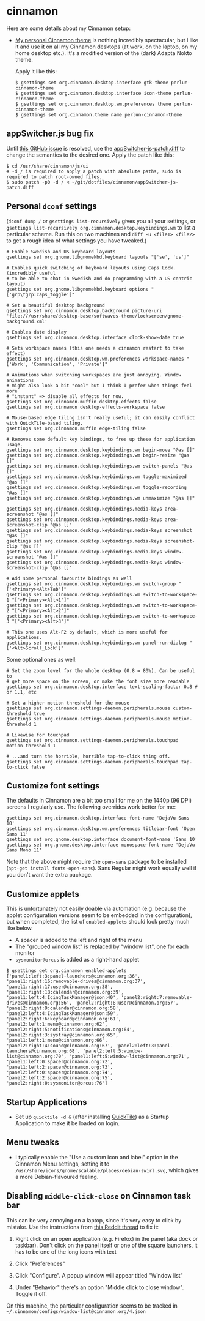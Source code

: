 # cinnamon

Here are some details about my Cinnamon setup:

- [My personal Cinnamon theme](https://github.com/perlun/perlun-cinnamon-theme)
  is nothing incredibly spectacular, but I like it and use it on all my Cinnamon
  desktops (at work, on the laptop, on my home desktop etc.). It's a modified
  version of the (dark) Adapta Nokto theme.

  Apply it like this:
  ```shell
  $ gsettings set org.cinnamon.desktop.interface gtk-theme perlun-cinnamon-theme
  $ gsettings set org.cinnamon.desktop.interface icon-theme perlun-cinnamon-theme
  $ gsettings set org.cinnamon.desktop.wm.preferences theme perlun-cinnamon-theme
  $ gsettings set org.cinnamon.theme name perlun-cinnamon-theme
  ```

## appSwitcher.js bug fix

Until [this GitHub issue](https://github.com/linuxmint/cinnamon/issues/4330) is resolved, use the [appSwitcher-js-patch.diff](appSwitcher-js-patch.diff) to change the semantics to the desired one. Apply the patch like this:

```shell
$ cd /usr/share/cinnamon/js/ui
# -d / is required to apply a patch with absolute paths, sudo is required to patch root-owned files.
$ sudo patch -p0 -d / < ~/git/dotfiles/cinnamon/appSwitcher-js-patch.diff
```

## Personal `dconf` settings

(`dconf dump /` or `gsettings list-recursively`  gives you all your settings, or `gsettings list-recursively org.cinnamon.desktop.keybindings.wm` to list a particular scheme. Run this on two machines and `diff -u <file1> <file2>` to get a rough idea of what settings you have tweaked.)

```shell
# Enable Swedish and US keyboard layouts
gsettings set org.gnome.libgnomekbd.keyboard layouts "['se', 'us']"

# Enables quick switching of keyboard layouts using Caps Lock. (incredibly useful
# to be able to chat in Swedish and do programming with a US-centric layout)
gsettings set org.gnome.libgnomekbd.keyboard options "['grp\tgrp:caps_toggle']"

# Set a beautiful desktop background
gsettings set org.cinnamon.desktop.background picture-uri 'file:///usr/share/desktop-base/softwaves-theme/lockscreen/gnome-background.xml'

# Enables date display
gsettings set org.cinnamon.desktop.interface clock-show-date true

# Sets workspace names (this one needs a cinnamon restart to take effect)
gsettings set org.cinnamon.desktop.wm.preferences workspace-names "['Work', 'Communication', 'Private']"

# Animations when switching workspaces are just annoying. Window animations
# might also look a bit "cool" but I think I prefer when things feel more
# "instant" => disable all effects for now.
gsettings set org.cinnamon.muffin desktop-effects false
gsettings set org.cinnamon desktop-effects-workspace false

# Mouse-based edge tiling isn't really useful; it can easily conflict with QuickTile-based tiling.
gsettings set org.cinnamon.muffin edge-tiling false

# Removes some default key bindings, to free up these for application usage.
gsettings set org.cinnamon.desktop.keybindings.wm begin-move "@as []"
gsettings set org.cinnamon.desktop.keybindings.wm begin-resize "@as []"
gsettings set org.cinnamon.desktop.keybindings.wm switch-panels "@as []"
gsettings set org.cinnamon.desktop.keybindings.wm toggle-maximized "@as []"
gsettings set org.cinnamon.desktop.keybindings.wm toggle-recording "@as []"
gsettings set org.cinnamon.desktop.keybindings.wm unmaximize "@as []"

gsettings set org.cinnamon.desktop.keybindings.media-keys area-screenshot "@as []"
gsettings set org.cinnamon.desktop.keybindings.media-keys area-screenshot-clip "@as []"
gsettings set org.cinnamon.desktop.keybindings.media-keys screenshot "@as []"
gsettings set org.cinnamon.desktop.keybindings.media-keys screenshot-clip "@as []"
gsettings set org.cinnamon.desktop.keybindings.media-keys window-screenshot "@as []"
gsettings set org.cinnamon.desktop.keybindings.media-keys window-screenshot-clip "@as []"

# Add some personal favourite bindings as well
gsettings set org.cinnamon.desktop.keybindings.wm switch-group "['<Primary><Alt>Tab']"
gsettings set org.cinnamon.desktop.keybindings.wm switch-to-workspace-1 "['<Primary><Alt>1']"
gsettings set org.cinnamon.desktop.keybindings.wm switch-to-workspace-2 "['<Primary><Alt>2']"
gsettings set org.cinnamon.desktop.keybindings.wm switch-to-workspace-3 "['<Primary><Alt>3']"

# This one uses Alt-F2 by default, which is more useful for applications.
gsettings set org.cinnamon.desktop.keybindings.wm panel-run-dialog "['<Alt>Scroll_Lock']"
```

Some optional ones as well:

```shell
# Set the zoom level for the whole desktop (0.8 = 80%). Can be useful to
# get more space on the screen, or make the font size more readable
gsettings set org.cinnamon.desktop.interface text-scaling-factor 0.8 # or 1.1, etc

# Set a higher motion threshold for the mouse
gsettings set org.cinnamon.settings-daemon.peripherals.mouse custom-threshold true
gsettings set org.cinnamon.settings-daemon.peripherals.mouse motion-threshold 1

# Likewise for touchpad
gsettings set org.cinnamon.settings-daemon.peripherals.touchpad motion-threshold 1

# ...and turn the horrible, horrible tap-to-click thing off.
gsettings set org.cinnamon.settings-daemon.peripherals.touchpad tap-to-click false
```

## Customize font settings

The defaults in Cinnamon are a bit too small for me on the 1440p (96 DPI) screens I regularly use. The following overrides work better for me:

```
gsettings set org.cinnamon.desktop.interface font-name 'DejaVu Sans 10'
gsettings set org.cinnamon.desktop.wm.preferences titlebar-font 'Open Sans 11'
gsettings set org.gnome.desktop.interface document-font-name 'Sans 10'
gsettings set org.gnome.desktop.interface monospace-font-name 'DejaVu Sans Mono 11'
```

Note that the above might require the `open-sans` package to be installed (`apt-get install fonts-open-sans`). Sans Regular might work equally well if you don't want the extra package.

## Customize applets

This is unfortunately not easily doable via automation (e.g. because the applet configuration versions seem to be embedded in the configuration), but when completed, the list of `enabled-applets` should look pretty much like below.

- A spacer is added to the left and right of the menu
- The "grouped window list" is replaced by "window list", one for each monitor
- `sysmonitor@orcus` is added as a right-hand applet

```shell
$ gsettings get org.cinnamon enabled-applets
['panel1:left:3:panel-launchers@cinnamon.org:36', 'panel1:right:16:removable-drives@cinnamon.org:37', 'panel1:right:17:user@cinnamon.org:38', 'panel1:right:18:calendar@cinnamon.org:39', 'panel1:left:4:IcingTaskManager@json:40', 'panel2:right:7:removable-drives@cinnamon.org:56', 'panel2:right:8:user@cinnamon.org:57', 'panel2:right:9:calendar@cinnamon.org:58', 'panel2:left:4:IcingTaskManager@json:59', 'panel2:right:6:keyboard@cinnamon.org:61', 'panel2:left:1:menu@cinnamon.org:62', 'panel2:right:5:notifications@cinnamon.org:64', 'panel2:right:3:systray@cinnamon.org:65', 'panel1:left:1:menu@cinnamon.org:66', 'panel2:right:4:sound@cinnamon.org:67', 'panel2:left:3:panel-launchers@cinnamon.org:68', 'panel2:left:5:window-list@cinnamon.org:70', 'panel1:left:5:window-list@cinnamon.org:71', 'panel1:left:0:spacer@cinnamon.org:72', 'panel1:left:2:spacer@cinnamon.org:73', 'panel2:left:0:spacer@cinnamon.org:74', 'panel2:left:2:spacer@cinnamon.org:75', 'panel2:right:0:sysmonitor@orcus:76']
```

## Startup Applications

- Set up `quicktile -d &` (after installing [QuickTile](https://github.com/ssokolow/quicktile)) as a Startup Application to make it be loaded on login.

## Menu tweaks

- I typically enable the "Use a custom icon and label" option in the Cinnamon Menu settings, setting it to `/usr/share/icons/gnome/scalable/places/debian-swirl.svg`, which gives a more Debian-flavoured feeling.

## Disabling `middle-click-close` on Cinnamon task bar

This can be very annoying on a laptop, since it's very easy to click by mistake. Use the instructions from [this Reddit thread](https://www.reddit.com/r/linuxmint/comments/bm0zex/help_how_do_i_disable_middleclicktoclose/emvtrhw/?newUser=true) to fix it:

1. Right click on an open application (e.g. Firefox) in the panel (aka dock or taskbar). Don't click on the panel itself or one of the square launchers, it has to be one of the long icons with text

2. Click "Preferences"

3. Click "Configure". A popup window will appear titled "Window list"

4. Under "Behavior" there's an option "Middle click to close window". Toggle it off.

On this machine, the particular configuration seems to be tracked in `~/.cinnamon/configs/window-list@cinnamon.org/4.json`
